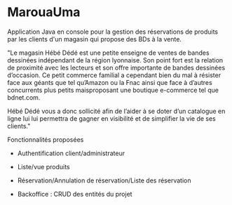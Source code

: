 # MarouaUma #

Application Java en console pour la gestion des réservations de produits par les clients d'un magasin qui propose des BDs à la vente.

"Le  magasin Hébé  Dédé est  une  petite  enseigne  de  ventes  de  bandes  dessinées  indépendant  de  la région lyonnaise.
Son point fort est la relation de proximité avec les lecteurs et son offre importante de bandes dessinées d’occasion. Ce petit commerce familial a 
cependant bien du mal à résister face aux  géants que tel qu’Amazon ou la Fnac
ainsi  que face à d’autres concurrents plus  petits  maisproposant une boutique e-commerce tel que bdnet.com.

Hébé Dédé vous a donc sollicité afin de l’aider à se doter d’un catalogue en ligne lui lui permettra de gagner en  visibilité  et de  simplifier la  vie  de  ses  clients."

Fonctionnalités proposées

* Authentification client/administrateur

* Liste/vue produits

* Réservation/Annulation de réservation/Liste des réservation

* Backoffice : CRUD des entités du projet